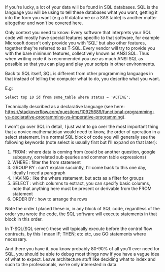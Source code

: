 If you're lucky, a lot of your data will be found in SQL databases. SQL is the language you will be using to tell these databases what you want, getting it into the form you want (e.g a R dataframe or a SAS table) is another matter altogether and won't be covered here. 

Only context you need to know: Every software that interprets your SQL code will mostly have special features specific to that software, for example Microsoft doesn't only provide you with 'SQL' but also other features, together they're referred to as T-SQL. Every vendor will try to provide you with the bare minimum features, collectively known as ANSI SQL. Thus when writing code it is reconmended you use as much ANSI SQL as possible so that you can plug and play your scripts in other environments.

Back to SQL itself, SQL is different from other programming languages in that instead of telling the computer what to do, you describe what you want.

E.g:
```
Select top 10 id from some_table where status = 'ACTIVE';
```

Technically described as a declarative language (see here: https://stackoverflow.com/questions/10925689/functional-programming-vs-declarative-programming-vs-imperative-programming).

I won't go over SQL in detail, I just want to go over the most important thing that a novice mathematician would need to know, the order of operation in a select statement. In a normal SQL block of code you will generally see the following keywords (note select is usually first but I'll expand on that later):

1. FROM : where data is coming from (could be another question, google subqeury, correlated sub qeuries and common table expressions)
2. WHERE : filter the from statement
3. GROUP BY : can't explain succintly, I'll come back to this one day, ideally I need a paragraph
4. HAVING : like the where statement, but acts as a filter for groups
5. SELECT : which columns to extract, you can specify basic columns, note that anything here must be present or derivable from the FROM statement
6. ORDER BY : how to arrange the rows

Note the order I placed these in, in any block of SQL code, regardless of the order you wrote the code, the SQL software will execute statements in that block in this order. 

In T-SQL(SQL server) these will typically execute before the control flow contructs, by this I mean IF; THEN; etc etc, use GO statements where necessary. 

And there you have it, you know probably 80-90% of all you'll ever need for SQL, you should be able to debug most things now if you have a vague idea of what to expect. Leave architecture stuff like deciding what to index and such to the professionals, we're only interested in data.

